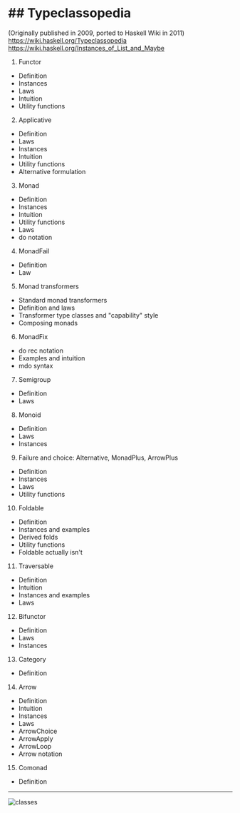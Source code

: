 # ## Typeclassopedia

(Originally published in 2009, ported to Haskell Wiki in 2011)
https://wiki.haskell.org/Typeclassopedia
https://wiki.haskell.org/Instances_of_List_and_Maybe


1. Functor
  - Definition
  - Instances
  - Laws
  - Intuition
  - Utility functions
2. Applicative
  - Definition
  - Laws
  - Instances
  - Intuition
  - Utility functions
  - Alternative formulation
3. Monad
  - Definition
  - Instances
  - Intuition
  - Utility functions
  - Laws
  - do notation
4. MonadFail
  - Definition
  - Law
5. Monad transformers
  - Standard monad transformers
  - Definition and laws
  - Transformer type classes and "capability" style
  - Composing monads
6. MonadFix
  - do rec notation
  - Examples and intuition
  - mdo syntax
7. Semigroup
  - Definition
  - Laws
8. Monoid
  - Definition
  - Laws
  - Instances
9. Failure and choice: Alternative, MonadPlus, ArrowPlus
  - Definition
  - Instances
  - Laws
  - Utility functions
10. Foldable
  - Definition
  - Instances and examples
  - Derived folds
  - Utility functions
  - Foldable actually isn't
11. Traversable
  - Definition
  - Intuition
  - Instances and examples
  - Laws
12. Bifunctor
  - Definition
  - Laws
  - Instances
13. Category
  - Definition
14. Arrow
  - Definition
  - Intuition
  - Instances
  - Laws
  - ArrowChoice
  - ArrowApply
  - ArrowLoop
  - Arrow notation
15. Comonad
  - Definition


---

![classes](https://wiki.haskell.org/wikiupload/d/df/Typeclassopedia-diagram.png)
